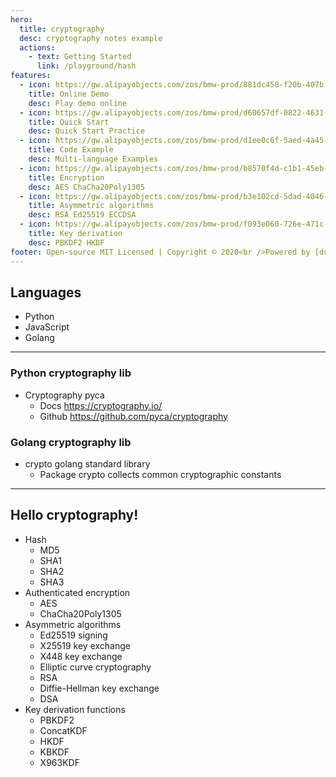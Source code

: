 ```yaml
---
hero:
  title: cryptography
  desc: cryptography notes example
  actions:
    - text: Getting Started
      link: /playground/hash
features:
  - icon: https://gw.alipayobjects.com/zos/bmw-prod/881dc458-f20b-407b-947a-95104b5ec82b/k79dm8ih_w144_h144.png
    title: Online Demo
    desc: Play demo online
  - icon: https://gw.alipayobjects.com/zos/bmw-prod/d60657df-0822-4631-9d7c-e7a869c2f21c/k79dmz3q_w126_h126.png
    title: Quick Start
    desc: Quick Start Practice
  - icon: https://gw.alipayobjects.com/zos/bmw-prod/d1ee0c6f-5aed-4a45-a507-339a4bfe076c/k7bjsocq_w144_h144.png
    title: Code Example
    desc: Multi-language Examples
  - icon: https://gw.alipayobjects.com/zos/bmw-prod/b8570f4d-c1b1-45eb-a1da-abff53159967/kj9t990h_w144_h144.png
    title: Encryption
    desc: AES ChaCha20Poly1305
  - icon: https://gw.alipayobjects.com/zos/bmw-prod/b3e102cd-5dad-4046-a02a-be33241d1cc7/kj9t8oji_w144_h144.png
    title: Asymmetric algorithms
    desc: RSA Ed25519 ECCDSA
  - icon: https://gw.alipayobjects.com/zos/bmw-prod/f093e060-726e-471c-a53e-e988ed3f560c/kj9t9sk7_w144_h144.png
    title: Key derivation
    desc: PBKDF2 HKDF
footer: Open-source MIT Licensed | Copyright © 2020<br />Powered by [dumi](https://d.umijs.org)
---
```


## Languages

- Python
- JavaScript
- Golang

---

### Python cryptography lib

- Cryptography pyca
  - Docs https://cryptography.io/
  - Github https://github.com/pyca/cryptography

### Golang cryptography lib

- crypto golang standard library
  - Package crypto collects common cryptographic constants

---

## Hello cryptography!

- Hash
  - MD5
  - SHA1
  - SHA2
  - SHA3
- Authenticated encryption
  - AES
  - ChaCha20Poly1305
- Asymmetric algorithms
  - Ed25519 signing
  - X25519 key exchange
  - X448 key exchange
  - Elliptic curve cryptography
  - RSA
  - Diffie-Hellman key exchange
  - DSA
- Key derivation functions
  - PBKDF2
  - ConcatKDF
  - HKDF
  - KBKDF
  - X963KDF
